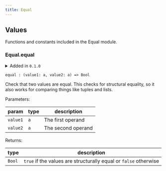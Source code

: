```yaml
---
title: Equal
---
```


## Values

Functions and constants included in the Equal module.

### Equal.**equal**

<details disabled>
<summary tabindex="-1">Added in <code>0.1.0</code></summary>
No other changes yet.
</details>

```grain
equal : (value1: a, value2: a) => Bool
```

Check that two values are equal. This checks for structural equality,
so it also works for comparing things like tuples and lists.

Parameters:

|param|type|description|
|-----|----|-----------|
|`value1`|`a`|The first operand|
|`value2`|`a`|The second operand|

Returns:

|type|description|
|----|-----------|
|`Bool`|`true` if the values are structurally equal or `false` otherwise|

